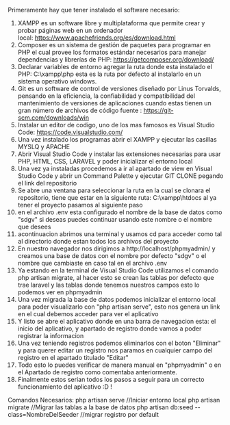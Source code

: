Primeramente hay que tener instalado el software necesario:
1. XAMPP es un software libre y multiplataforma que permite crear y probar páginas web en un ordenador local: https://www.apachefriends.org/es/download.html
2. Composer es un sistema de gestión de paquetes para programar en PHP el cual provee los formatos estándar necesarios para manejar dependencias y librerías de PHP: https://getcomposer.org/download/
3. Declarar variables de entorno agregar la ruta donde esta instalado el PHP: C:\xampp\php esta es la ruta por defecto al instalarlo en un sistema operativo windows.
4. Git es un software de control de versiones diseñado por Linus Torvalds, pensando en la eficiencia, la confiabilidad y compatibilidad del mantenimiento de versiones de aplicaciones cuando estas tienen un gran número de archivos de código fuente : https://git-scm.com/downloads/win 
5. Instalar un editor de codigo, uno de los mas famosos es Visual Studio Code: https://code.visualstudio.com/
6. Una vez instalado los programas abrir el XAMPP y ejecutar las casillas MYSLQ y APACHE
7. Abrir Visual Studio Code y instalar las extensiones necesarias para usar PHP, HTML, CSS, LARAVEL y poder inicializar el entorno local
8. Una vez ya instaladas procedemos a ir al apartado de view en Visual Studio Code y abrir un Command Palette y ejecutar GIT CLONE pegando el link del repositorio
9. Se abre una ventana para seleccionar la ruta en la cual se clonara el repositorio, tiene que estar en la siguiente ruta: C:\xampp\htdocs al ya tener el proyecto pasamos al siguiente paso
10. en el archivo .env esta configurado el nombre de la base de datos como "sdgv" si deseas puedes continuar usando este nombre o el nombre que desees
11. acontinuacion abrimos una terminal y usamos cd para acceder como tal al directorio donde estan todos los archivos del proyecto
12. En nuestro navegador nos dirigimos a http://localhost/phpmyadmin/ y creamos una base de datos con el nombre por defecto "sdgv" o el nombre que cambiaste en caso tal en el archivo .env
13. Ya estando en la terminal de Visual Studio Code utilizamos el comando php artisan migrate, al hacer esto se crean las tablas por defecto que trae laravel y las tablas donde tenemos nuestros campos esto lo podemos ver en phpmyadmin
14. Una vez migrada la base de datos podemos inicializar el entorno local para poder visualizarlo con "php artisan serve", esto nos genera un link en el cual debemos acceder para ver el aplicativo
15. Y listo se abre el aplicativo donde en una barra de navegacion esta: el inicio del aplicativo, y apartado de registro donde vamos a poder registrar la informacion
16. Una vez teniendo registros podemos eliminarlos con el boton "Eliminar" y para querer editar un registro nos paramos en cualquier campo del registro en el apartado titulado "Editar"
17. Todo esto lo puedes verificar de manera manual en "phpmyadmin" o en el Apartado de registro como comentaba anteriormente.
18. Finalmente estos serian todos los pasos a seguir para un correcto funcionamiento del aplicativo :D ! 




Comandos Necesarios:
php artisan serve //Iniciar entorno local
php artisan migrate //Migrar las tablas a la base de datos
php artisan db:seed --class=NombreDelSeeder //migrar registro por default

